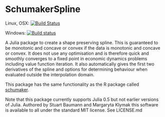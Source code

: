 # SchumakerSpline

Linux, OSX: [![Build Status](https://travis-ci.org/s-baumann/SchumakerSpline.jl.svg?branch=master)](https://travis-ci.org/s-baumann/SchumakerSpline.jl)

Windows: [![Build status](https://ci.appveyor.com/api/projects/status/o7g0etv2i5udghj8?svg=true)](https://ci.appveyor.com/project/s-baumann/schumakerspline-jl)

A Julia package to create a shape preserving spline. This is guaranteed to be monotonic and concave or convex if the data is monotonic and concave or convex. It does not use any optimisation and is therefore quick and smoothly converges to a fixed point in economic dynamics problems including value function iteration. It also automatically gives the first two derivatives
of the spline and options for determining behaviour when evaluated outside the interpolation domain.

This package has the same functionality as the R package called [schumaker](https://cran.r-project.org/web/packages/schumaker/index.html).

Note that this package currently supports Julia 0.5 but not earlier versions of Julia. Authored by Stuart Baumann and Margaryta Klymak this software is available to all under the standard MIT license. See LICENSE.md
